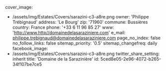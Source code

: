 cover_image:
  - /assets/img/Estates/Covers/sarazini-c3-a8re.png
owner: 'Philippe Trébignaud'
address: 'Le Bourg'
zip: '71960'
commune: Bussières
country: France
phone: '+33 6 11 96 85 27'
www: 'http://www.http//domainedelasaraziniere.com'
e_mail: philippe.trebignaud@domainedelasaraziniere.com
page_no_index: false
no_follow_links: false
sitemap_priority: '0.5'
sitemap_changefreq: daily
facebook_image:
  - /assets/img/Estates/Covers/sarazini-c3-a8re.png
twitter_share_setting: inherit
title: 'Domaine de la Sarazinière'
id: 5ced8e05-2e96-4072-b265-34f107be7ce5
